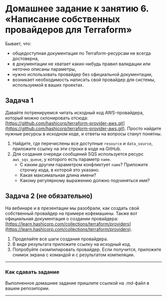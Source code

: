# Домашнее задание к занятию 6. «Написание собственных провайдеров для Terraform»Бывает, что:* общедоступная документация по Terraform-ресурсам не всегда достоверна,* в документации не хватает каких-нибудь правил валидации или неточно описаны параметры,* нужно использовать провайдер без официальной документации,* возникает необходимость написать свой провайдер для системы, используемой в ваших проектах.   ## Задача 1Давайте потренируемся читать исходный код AWS-провайдера, который можно склонировать отсюда: [https://github.com/hashicorp/terraform-provider-aws.git](https://github.com/hashicorp/terraform-provider-aws.git).Просто найдите нужные ресурсы в исходном коде, и ответы на вопросы станут понятны.  1. Найдите, где перечислены все доступные `resource` и `data_source`, приложите ссылку на эти строки в коде на GitHub.   1. Для создания очереди сообщений SQS используется ресурс `aws_sqs_queue`, у которого есть параметр `name`.     * С каким другим параметром конфликтует `name`? Приложите строчку кода, в которой это указано.    * Какая максимальная длина имени?     * Какому регулярному выражению должно подчиняться имя?     ## Задача 2 (не обязательно) На вебинаре и в презентации мы разобрали, как создать свой собственный провайдер на примере кофемашины. Также вот официальная документация о создании провайдера: [https://learn.hashicorp.com/collections/terraform/providers](https://learn.hashicorp.com/collections/terraform/providers).1. Проделайте все шаги создания провайдера.2. В виде результата приложите ссылку на исходный код.3. Попробуйте скомпилировать провайдер. Если получится, приложите снимок экрана с командой и с результатом компиляции.   ---### Как cдавать заданиеВыполненное домашнее задание пришлите ссылкой на .md-файл в вашем репозитории.---